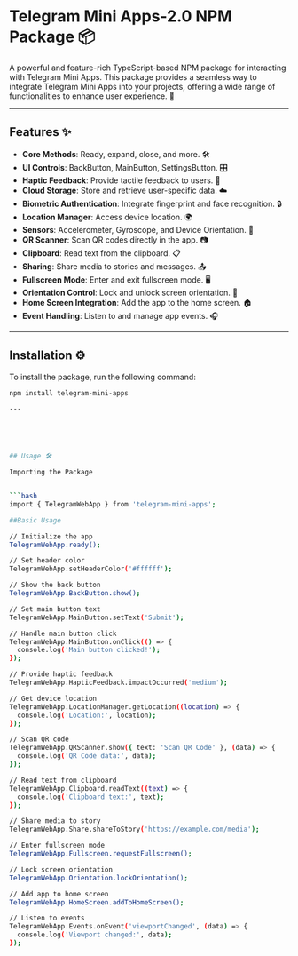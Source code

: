 # Telegram Mini Apps-2.0 NPM Package 📦

A powerful and feature-rich TypeScript-based NPM package for interacting with Telegram Mini Apps. This package provides a seamless way to integrate Telegram Mini Apps into your projects, offering a wide range of functionalities to enhance user experience. 🚀

---

## Features ✨

- **Core Methods**: Ready, expand, close, and more. 🛠️
- **UI Controls**: BackButton, MainButton, SettingsButton. 🎛️
- **Haptic Feedback**: Provide tactile feedback to users. 📳
- **Cloud Storage**: Store and retrieve user-specific data. ☁️
- **Biometric Authentication**: Integrate fingerprint and face recognition. 🔒
- **Location Manager**: Access device location. 🌍
- **Sensors**: Accelerometer, Gyroscope, and Device Orientation. 📡
- **QR Scanner**: Scan QR codes directly in the app. 📷
- **Clipboard**: Read text from the clipboard. 📋
- **Sharing**: Share media to stories and messages. 📤
- **Fullscreen Mode**: Enter and exit fullscreen mode. 🖥️
- **Orientation Control**: Lock and unlock screen orientation. 🔄
- **Home Screen Integration**: Add the app to the home screen. 🏠
- **Event Handling**: Listen to and manage app events. 🎧

---

## Installation ⚙️

To install the package, run the following command:

```bash
npm install telegram-mini-apps

---





## Usage 🛠️

Importing the Package


```bash
import { TelegramWebApp } from 'telegram-mini-apps';

##Basic Usage

// Initialize the app
TelegramWebApp.ready();

// Set header color
TelegramWebApp.setHeaderColor('#ffffff');

// Show the back button
TelegramWebApp.BackButton.show();

// Set main button text
TelegramWebApp.MainButton.setText('Submit');

// Handle main button click
TelegramWebApp.MainButton.onClick(() => {
  console.log('Main button clicked!');
});

// Provide haptic feedback
TelegramWebApp.HapticFeedback.impactOccurred('medium');

// Get device location
TelegramWebApp.LocationManager.getLocation((location) => {
  console.log('Location:', location);
});

// Scan QR code
TelegramWebApp.QRScanner.show({ text: 'Scan QR Code' }, (data) => {
  console.log('QR Code data:', data);
});

// Read text from clipboard
TelegramWebApp.Clipboard.readText((text) => {
  console.log('Clipboard text:', text);
});

// Share media to story
TelegramWebApp.Share.shareToStory('https://example.com/media');

// Enter fullscreen mode
TelegramWebApp.Fullscreen.requestFullscreen();

// Lock screen orientation
TelegramWebApp.Orientation.lockOrientation();

// Add app to home screen
TelegramWebApp.HomeScreen.addToHomeScreen();

// Listen to events
TelegramWebApp.Events.onEvent('viewportChanged', (data) => {
  console.log('Viewport changed:', data);
});


